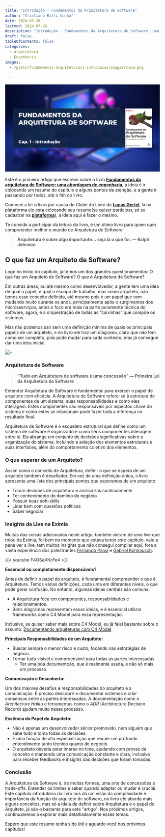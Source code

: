 ```yaml
---
title: "Introdução - Fundamentos da Arquitetura de Software"
author: "Cristiano Raffi Cunha"
date: 2024-07-26
lastmod: 2024-07-26
description: "Introdução - Fundamentos da Arquitetura de Software: uma Abordagem de Engenharia"
draft: false
tableOfContents: false
categories:
  - Arquitetura
  - Engenharia
images:
  - /posts/fundamentos-arquitetura/1-introducao/images/capa.png
  
---
```


![](./images/capa.png#center)

Este é o primeiro artigo que escrevo sobre o livro [**Fundamentos da arquitetura de Software: uma abordagem de engenharia**](https://www.amazon.com.br/Fundamentos-Arquitetura-Software-Abordagem-Engenharia/dp/8550819859/), a ideia é ir colocando um resumo do capítulo e alguns pontos de atenção, e a gente ir passando por todos, até o fim do livro.

Comecei a ler o livro por causa do Clube do Livro do [**Lucas Gertel**](https://www.linkedin.com/in/lucas-gertel/), lá na plataforma ele esta colocando seu resumo(se quiser participar, só se cadastrar na [**plataforma**](https://nextgendevelopers.com.br/)), a ideia aqui é fazer o mesmo.

Te convido a participar da leitura do livro, é um ótimo livro para quem quer compreender melhor o mundo de Arquitetura de Software

> **Arquitetura é sobre algo importante… seja lá o que for. — Ralph Johnson**

## O que faz um Arquiteto de Software?

Logo no início do capítulo, já temos um dos grandes questionamentos: O que faz um Arquiteto de Software? O que é Arquitetura de Software?

Em outras áreas, ou até mesmo como desenvolvedor, a gente tem uma idea de qual o papel, e qual o escopo de trabalho, mas como arquiteto, não temos esse conceito definido, até mesmo pois é um papel que vem mudando muito durante os anos, principalmente após o surgimentos dos microsserviços, antes o foco era mais na parte puramente técnica do software, agora, é a orquestração de todas as “caixinhas” que compõe os sistemas.

Mas não podemos sair sem uma definição mínima de quais os principais papéis de um arquiteto, e no livro ele traz um diagrama, claro que não tem como ser completo, pois pode mudar para cada contexto, mas já consegue dar uma idea inicial.

![-](https://fundamentalsofsoftwarearchitecture.com/images/book/fosa_0101.png)


### Arquitetura de Software

> **"Tudo em Arquitetura de software é uma concessão" — Primeira Lei da Arquitetura de Software**

Entender Arquitetura de Software é fundamental para exercer o papel de arquiteto com eficácia. A Arquitetura de Software refere-se à estrutura de componentes de um sistema, suas responsabilidades e como eles interagem. Estes componentes são responsáveis por aspectos chave do sistema e como estes se relacionam pode fazer toda a diferença no resultado final.

Arquitetura de Software é o esqueleto estrutural que define como um sistema de software é organizado e como seus componentes interagem entre si. Ela abrange um conjunto de decisões significativas sobre a organização do sistema, incluindo a seleção dos elementos estruturais e suas interfaces, além do comportamento coletivo dos elementos. 

### O que esperar de um Arquiteto?

Assim como o conceito de Arquitetura, definir o que se espera de um arquiteto também é desafiador. Em vez de uma definição única, o livro apresenta uma lista dos principais pontos que esperamos de um arquiteto:

- Tomar decisões de arquitetura e analisá-las continuamente
- Ter conhecimento do domínio do negócio
- Possuir boas soft-skills
- Lidar bem com questões políticas
- Saber negociar

### Insights da Live na Eximia

Muitas das coisas adicionadas neste artigo, também vieram de uma live que rolou da Eximia, foi bem no momento que estava lendo este capítulo, vale a pena ver a live, tem muitos insights que não consegui compilar aqui, fora a vasta experiência dos palestrantes [Fernando Paiva](https://www.linkedin.com/in/fernandoneiva/) e [Gabriel  Kohlrausch](https://www.linkedin.com/in/gabrielsk/). 


{{< youtube F4OSaXKcFe4 >}}


**Essencial ou completamente dispensáveis?**

Antes de definir o papel do arquiteto, é fundamental compreender o que é Arquitetura. Temos várias definições, cada uma em diferentes níveis, o que pode gerar confusão. No entanto, algumas ideias centrais são comuns:

- A Arquitetura foca em componentes, responsabilidades e relacionamentos.
- Bons diagramas representam essas ideias, e é essencial utilizar frameworks como C4 Model para essa representação.

Inclusive, se quiser saber mais sobre C4 Model, eu jã falei bastante sobre o assunto: [Documentando arquiteturas com C4 Model](https://www.youtube.com/live/X7UKXcS6OVI?si=6QBOfZ9Pptu0o71B)

**Principais Responsabilidades de um Arquiteto:**

- Buscar sempre o menor risco e custo, focando nas estratégias de negócio.
- Tornar tudo visível e compreensível para todas as partes interessadas.
  - Ter uma boa documentção, que é realmente usada, e não só mais um processo.

**Comunicação e Descoberta:**

Um dos maiores desafios e responsabilidades do arquiteto é a comunicação. É preciso descobrir e documentar sistemas e criar consensos entre as partes interessadas. A documentação como o *Architecture Haiku* e ferramentas como o *ADR* (Architecture Decision Record) ajudam muito nesse processo.

**Essência do Papel do Arquiteto:**

- Não é apenas um desenvolvedor sênior promovido, nem alguém que sabe tudo e toma todas as decisões.
- É uma função de alta especialização que requer um profundo entendimento tanto técnico quanto de negócio.
- O arquiteto deveria estar imerso no time, ajudando com provas de conceito e mantendo uma comunicação constante e clara, inclusive para receber feedbacks e insights das decisões que foram tomadas.

### Conclusão

A Arquitetura de Software é, de muitas formas, uma arte de concessões e trade-offs. Entender os limites e saber quando adaptar ou mudar é crucial. Este capítulo introdutório do livro nos dá um visão da complexidade e importância da função do arquiteto de software, no livro ele aborda mais alguns conceitos, mas só a ideia de definir sobre Arquitetura e o papel do Arquiteto, já são o bastante para este "artigo". Nos próximos artigos, continuaremos a explorar mais detalhadamente esses temas.

Espero que este resumo tenha sido útil e aguardo você nos próximos capítulos!